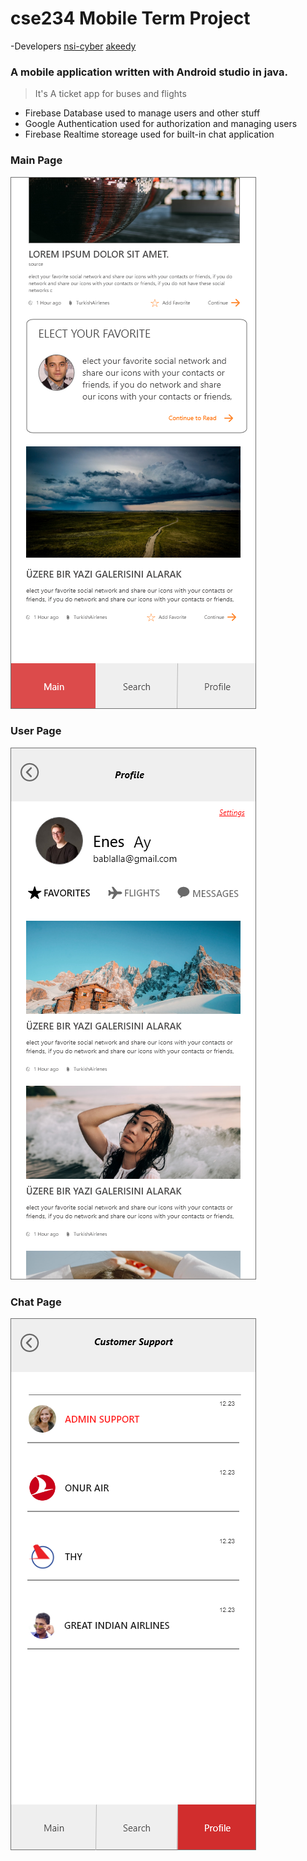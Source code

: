 # cse234 Mobile Term Project
-Developers
[nsi-cyber](https://github.com/nsi-cyber)
[akeedy](https://github.com/Akeedy)


### A mobile application written with Android studio in java.
> It's A ticket app for buses and flights

- Firebase Database used to manage users and other stuff
- Google Authentication used for authorization and managing users
- Firebase Realtime storeage used for built-in chat application

### Main Page

![Main Page](https://github.com/Akeedy/Mobile-project/blob/main/wireframes/3-aMain-2.png)

### User Page

![Main Page](https://github.com/Akeedy/Mobile-project/blob/main/wireframes/13-Profile.png)

### Chat Page

![Main Page](https://github.com/Akeedy/Mobile-project/blob/main/wireframes/16-Messaging.png)
